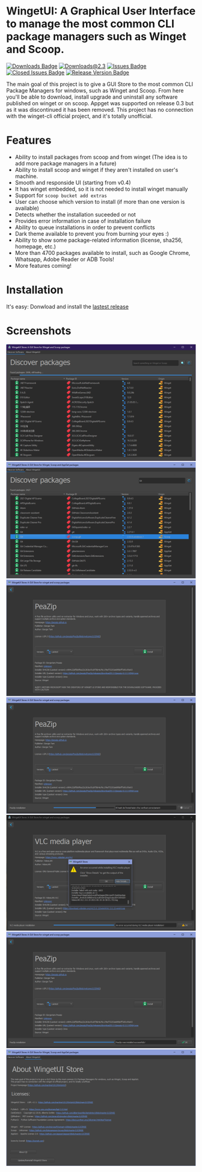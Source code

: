 # WingetUI: A Graphical User Interface to manage the most common CLI package managers such as Winget and Scoop.
[![Downloads Badge](https://img.shields.io/github/downloads/martinet101/WinGetUI/total.svg?style=for-the-badge)](https://github.com/martinet101/WinGetUI/releases)
[![Downloads@2.3](https://img.shields.io/github/downloads/martinet101/WinGetUI/latest/total?style=for-the-badge)](https://github.com/martinet101/WinGetUI/releases/latest) 
[![Issues Badge](https://img.shields.io/github/issues/martinet101/WinGetUI?style=for-the-badge)](https://github.com/martinet101/ElevenClock/issues)
[![Closed Issues Badge](https://img.shields.io/github/issues-closed/martinet101/WinGetUI?style=for-the-badge)](https://github.com/martinet101/WinGetUI/issues?q=is%3Aissue+is%3Aclosed)
[![Release Version Badge](https://img.shields.io/github/v/release/martinet101/WinGetUI?style=for-the-badge)](https://github.com/martinet101/WinGetUI/releases/latest)

The main goal of this project is to give a GUI Store to the most common CLI Package Managers for windows, such as Winget and Scoop. From here you'll be able to download, install upgrade and uninstall any software published on winget or on scoop.
Appget was supported on release 0.3 but as it was discontinued it has been removed.
This project has no connection with the winget-cli official project, and it's totally unofficial.
# Features
 - Ability to install packages from scoop and from winget (The idea is to add more package managers in a future)
 - Ability to install scoop and winget if they aren't installed on user's machine.
 - Smooth and responside UI (starting from v0.4)
 - It has winget embedded, so it is not needed to install winget manually
 - Support for `scoop bucket add extras`
 - User can choose which version to install (if more than one version is available)
 - Detects whether the installation suceeded or not
 - Provides error information in case of installation failure
 - Ability to queue installations in order to prevent conflicts
 - Dark theme available to prevent you from burning your eyes :)
 - Ability to show some package-related information (license, sha256, homepage, etc.)
 - More than 4700 packages available to install, such as Google Chrome, Whatsapp, Adobe Reader or ADB Tools!
 - More features coming!


# Installation
It's easy: Donwload and install the <a href="https://github.com/martinet101/WinGetUI/releases">lastest release</a>


# Screenshots
![alt text](/media/winget_1.png)
![alt text](/media/winget_2.png)
![alt text](/media/winget_3.png)
![alt text](/media/winget_4.png)
![alt text](/media/winget_6.png)
![alt text](/media/winget_5.png)
![alt text](/media/winget_7.png)
